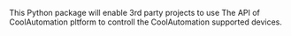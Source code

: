 This Python package will enable 3rd party projects to use
The API of CoolAutomation pltform to controll the CoolAutomation supported devices.